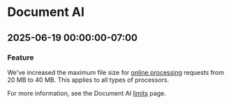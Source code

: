 # Document AI

## 2025-06-19 00:00:00-07:00

### Feature

We've increased the maximum file size for [online processing](https://cloud.google.com/document-ai/docs/reference/rest/v1/projects.locations.processors/process) requests from 20 MB to 40 MB. This applies to all types of processors.

For more information, see the Document AI [limits](https://cloud.google.com/document-ai/limits#content_limits) page.